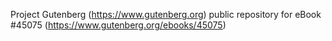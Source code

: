 Project Gutenberg (https://www.gutenberg.org) public repository for eBook #45075 (https://www.gutenberg.org/ebooks/45075)
